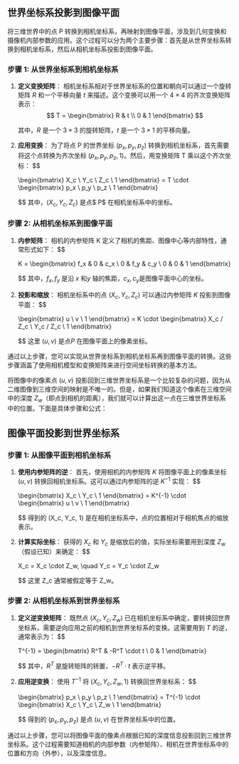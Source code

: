 

## 世界坐标系投影到图像平面
将三维世界中的点 P 转换到相机坐标系，再映射到图像平面，涉及到几何变换和摄像机内部参数的应用。这个过程可以分为两个主要步骤：首先是从世界坐标系转换到相机坐标系，然后从相机坐标系投影到图像平面。
### 步骤 1: 从世界坐标系到相机坐标系

1. **定义变换矩阵**：
   相机坐标系相对于世界坐标系的位置和朝向可以通过一个旋转矩阵 $R$ 和一个平移向量 
   $t$ 来描述。这个变换可以用一个 $4 \times 4$ 的齐次变换矩阵表示：
   $$
   T = \begin{bmatrix} R & t \\ 0 & 1 \end{bmatrix}
   $$
   
   其中，$R$ 是一个 $3 \times 3$ 的旋转矩阵，$t$ 是一个 $3 \times 1$ 的平移向量。

2. **应用变换**：
   为了将点 P 的世界坐标 $(p_x, p_y, p_z)$ 转换到相机坐标系，首先需要将这个点转换为齐次坐标 $(p_x, p_y, p_z, 1)$。然后，用变换矩阵 T 乘以这个齐次坐标：
   $$
   
   \begin{bmatrix} X_c \\ Y_c \\ Z_c \\ 1 \end{bmatrix} = T \cdot \begin{bmatrix} p_x \\ p_y \\ p_z \\ 1 \end{bmatrix}
  
   $$
   其中，$(X_c, Y_c, Z_c)$ 是点$ P$ 在相机坐标系中的坐标。

### 步骤 2: 从相机坐标系到图像平面

1. **内参矩阵**：
   相机的内参矩阵 K 定义了相机的焦距、图像中心等内部特性，通常形式如下：
   $$
   
   K = \begin{bmatrix}
   f_x & 0 & c_x \\
   0 & f_y & c_y \\
   0 & 0 & 1
   \end{bmatrix}
  
   $$
   其中，$f_x, f_y$ 是沿 $x$ 和$y$ 轴的焦距，$c_x, c_y$是图像平面中心的坐标。

2. **投影和缩放**：
   相机坐标系中的点 $(X_c, Y_c, Z_c)$ 可以通过内参矩阵 $K$ 投影到图像平面：
   $$
   
   \begin{bmatrix}
   u \\
   v \\
   1
   \end{bmatrix} = K \cdot \begin{bmatrix}
   X_c / Z_c \\
   Y_c / Z_c \\
   1
   \end{bmatrix}
  
   $$
   这里 $(u, v)$ 是点$P$ 在图像平面上的像素坐标。

通过以上步骤，您可以实现从世界坐标系到相机坐标系再到图像平面的转换。这些步骤涵盖了使用相机模型和变换矩阵来进行空间坐标转换的基本方法。



将图像中的像素点 $(u, v)$ 投影回到三维世界坐标系是一个比较复杂的问题，因为从二维图像到三维空间的映射是不唯一的。但是，如果我们知道这个像素在三维空间中的深度 $Z_w$（即点到相机的距离），我们就可以计算出这一点在三维世界坐标系中的位置。下面是具体步骤和公式：


## 图像平面投影到世界坐标系

### 步骤 1: 从图像平面到相机坐标系

1. **使用内参矩阵的逆**：
   首先，使用相机的内参矩阵 $K$ 将图像平面上的像素坐标 $(u, v)$ 转换回相机坐标系。这可以通过内参矩阵的逆 $K^{-1}$ 实现：
   $$
   
   \begin{bmatrix}
   X_c \\
   Y_c \\
   1
   \end{bmatrix} = K^{-1} \cdot \begin{bmatrix}
   u \\
   v \\
   1
   \end{bmatrix}
  
   $$
   得到的 (X_c, Y_c, 1) 是在相机坐标系中，点的位置相对于相机焦点的缩放表示。

2. **计算实际坐标**：
   获得的 $X_c$ 和 $Y_c$ 是缩放后的值，实际坐标需要用到深度 $Z_w$（假设已知）来确定：
   $$
   
   X_c = X_c \cdot Z_w, \quad Y_c = Y_c \cdot Z_w
  
   $$
   这里 Z_c 通常被假定等于 Z_w。

### 步骤 2: 从相机坐标系到世界坐标系

1. **定义逆变换矩阵**：
   既然点 $(X_c, Y_c, Z_w)$ 已在相机坐标系中确定，要转换回世界坐标系，需要逆向应用之前的相机到世界坐标系的变换。这需要用到 $T$ 的逆，通常表示为：
   $$
   
   T^{-1} = \begin{bmatrix}
   R^T & -R^T \cdot t \\
   0 & 1
   \end{bmatrix}
  
   $$
   其中，$R^T$ 是旋转矩阵的转置，$-R^T \cdot t$ 表示逆平移。

2. **应用逆变换**：
   使用 $T^{-1}$ 将 $(X_c, Y_c, Z_w, 1)$ 转换回世界坐标系：
   $$
   
   \begin{bmatrix}
   p_x \\
   p_y \\
   p_z \\
   1
   \end{bmatrix} = T^{-1} \cdot \begin{bmatrix}
   X_c \\
   Y_c \\
   Z_w \\
   1
   \end{bmatrix}
  
   $$
   得到的 $(p_x, p_y, p_z)$ 是点 $(u, v)$ 在世界坐标系中的位置。

通过以上步骤，您可以将图像平面的像素点根据已知的深度信息投影回到三维世界坐标系。这个过程需要知道相机的内部参数（内参矩阵）、相机在世界坐标系中的位置和方向（外参），以及深度信息。